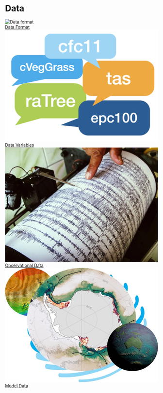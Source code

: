 # Data


<div class="card-container">
    <a href="data_format" class="vertical-card aspect-ratio1to1">
        <div class="card-image-container">
            <img src="../../../assets/model_evaluation/netcdf_example.png" alt="Data format" title="Picture from https://pro.arcgis.com/en/pro-app/latest/tool-reference/geostatistical-analyst/ga-layer-3d-to-netcdf.htm" class="img-contain white-background with-padding"></img>
        </div>
        <div class="card-text-container bold ">Data Format</div>
    </a>
    <a href="variables" class="vertical-card aspect-ratio1to1">
        <div class="card-image-container">
            <img src="../../assets/model_evaluation/model_evaluation_variables.png" alt="Data variables" class="img-contain white-background with-padding"></img>
        </div>
        <div class="card-text-container bold ">Data Variables</div>
    </a>
</div>
<div class="card-container">
    <a href="observations" class="vertical-card aspect-ratio1to1">
        <div class="card-image-container">
            <img src="../../assets/model_evaluation/model_evaluation_obs_catalog.jpg" alt="A picture of a seismograph recording seismic waves during an earthquake visualises the link to our Observational Data Catalogue. Image credit: Wf Sihardian—EyeEm/Getty Images" title="Image credit: Wf Sihardian—EyeEm/Getty Images" class="img-cover"></img>
        </div>
        <div class="card-text-container bold ">Observational Data</div>
    </a>
    <a href="model_catalogs" class="vertical-card aspect-ratio1to1">
        <div class="card-image-container">
            <img src="../../assets/model_evaluation/model_evaluation_model_catalog.jpg" alt="MED Conda Environment" class="img-contain white-background with-padding"></img>
        </div>
        <div class="card-text-container bold ">Model Data</div>
    </a>
</div>
